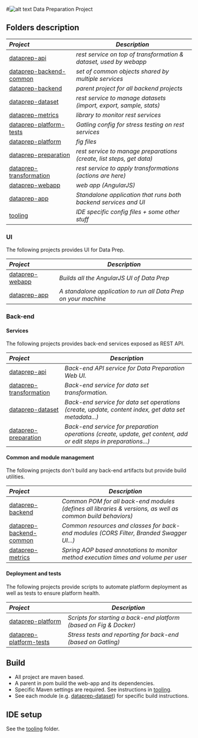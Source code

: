 
#![alt text](http://www.talend.com/sites/all/themes/talend_responsive/images/logo.png "Talend") Data Preparation Project  

## Folders description
| _Project_                                          | _Description_                                                        |
|:---------------------------------------------------|----------------------------------------------------------------------|
| [dataprep-api](dataprep-api)                       | *rest service on top of transformation & dataset, used by webapp*    |
| [dataprep-backend-common](dataprep-backend-common) | *set of common objects shared by multiple services*                  |
| [dataprep-backend](dataprep-backend)               | *parent project for all backend projects*                            |
| [dataprep-dataset](dataprep-dataset)               | *rest service to manage datasets (import, export, sample, stats)*    |
| [dataprep-metrics](dataprep-metrics)               | *library to monitor rest services*                                   |
| [dataprep-platform-tests](dataprep-platform_tests) | *Gatling config for stress testing on rest services*                 |
| [dataprep-platform](dataprep-platform)             | *fig files*                                                          |
| [dataprep-preparation](dataprep-preparation)       | *rest service to manage preparations (create, list steps, get data)* |
| [dataprep-transformation](dataprep-transformation) | *rest service to apply transformations (actions are here)*           |
| [dataprep-webapp](dataprep-webapp)                 | *web app (AngularJS)*                                                |
| [dataprep-app](dataprep-app)                       | *Standalone application that runs both backend services and UI*      |
| [tooling](tooling)                                 | *IDE specific config files + some other stuff*                       |

### UI

The following projects provides UI for Data Prep.

| _Project_                  | _Description_ |
|:-------------------------|-------------|
| [dataprep-webapp](dataprep-webapp)         | *Builds all the AngularJS UI of Data Prep* |
| [dataprep-app](dataprep-app)         | *A standalone application to run all Data Prep on your machine* |


### Back-end

#### Services
The following projects provides back-end services exposed as REST API.

| _Project_                  | _Description_ |
|:-------------------------|-------------|
| [dataprep-api](dataprep-api)         | *Back-end API service for Data Preparation Web UI.* |
| [dataprep-transformation](dataprep-transformation)         | *Back-end service for data set transformation.* |
| [dataprep-dataset](dataprep-dataset)         | *Back-end service for data set operations (create, update, content index, get data set metadata...)* |
| [dataprep-preparation](dataprep-preparation)         | *Back-end service for preparation operations (create, update, get content, add or edit steps in preparations...)* |


#### Common and module management
The following projects don't build any back-end artifacts but provide build utilities.

| _Project_                  | _Description_ |
|:-------------------------|-------------|
| [dataprep-backend](dataprep-backend)          | *Common POM for all back-end modules (defines all libraries & versions, as well as common build behaviors)* |
| [dataprep-backend-common](dataprep-backend-common)         | *Common resources and classes for back-end modules (CORS Filter, Branded Swagger UI...)* |
| [dataprep-metrics](dataprep-metrics)         | *Spring AOP based annotations to monitor method execution times and volume per user* |

#### Deployment and tests
The following projects provide scripts to automate platform deployment as well as tests to ensure platform health.

| _Project_                  | _Description_ |
|:-------------------------|-------------|
| [dataprep-platform](dataprep-platform)         | *Scripts for starting a back-end platform (based on Fig & Docker)* |
| [dataprep-platform-tests](dataprep-platform-tests)         | *Stress tests and reporting for back-end (based on Gatling)* |

## Build
- All project are maven based.
- A parent in pom build the web-app and its dependencies.
- Specific Maven settings are required. See instructions in [tooling](/tooling/).
- See each module (e.g. [dataprep-dataset](/dataprep-dataset/)) for specific build instructions.

## IDE setup
See the [tooling](/tooling/) folder.
